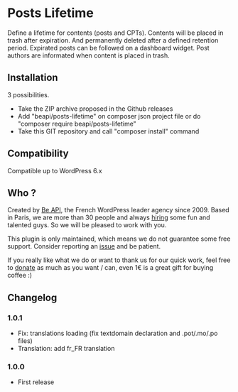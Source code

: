 Posts Lifetime
=======================

Define a lifetime for contents (posts and CPTs).
Contents will be placed in trash after expiration. And permanently deleted after a defined retention period.
Expirated posts can be followed on a dashboard widget.
Post authors are informated when content is placed in trash.

## Installation

3 possibilities.

* Take the ZIP archive proposed in the Github releases
* Add "beapi/posts-lifetime" on composer json project file or do "composer require beapi/posts-lifetime"
* Take this GIT repository and call "composer install" command

## Compatibility

Compatible up to WordPress 6.x

## Who ?

Created by [Be API](https://beapi.fr), the French WordPress leader agency since 2009. Based in Paris, we are more than 30 people and always [hiring](https://beapi.workable.com) some fun and talented guys. So we will be pleased to work with you.

This plugin is only maintained, which means we do not guarantee some free support. Consider reporting an [issue](#issues--features-request--proposal) and be patient.

If you really like what we do or want to thank us for our quick work, feel free to [donate](https://www.paypal.me/BeAPI) as much as you want / can, even 1€ is a great gift for buying coffee :)

## Changelog
### 1.0.1
* Fix: translations loading (fix textdomain declaration and .pot/.mo/.po files)
* Translation: add fr_FR translation

### 1.0.0
* First release
